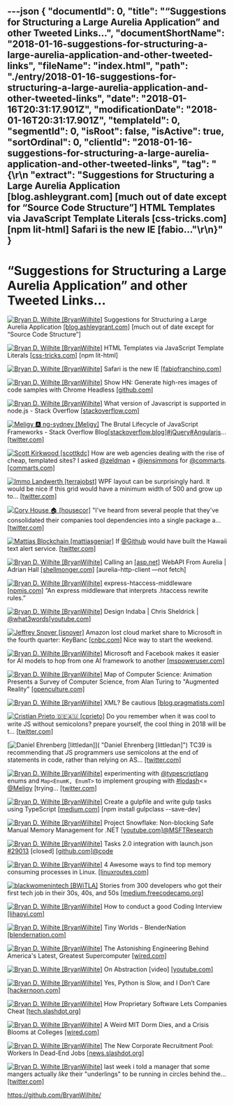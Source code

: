 ---json
{
  "documentId": 0,
  "title": "“Suggestions for Structuring a Large Aurelia Application” and other Tweeted Links…",
  "documentShortName": "2018-01-16-suggestions-for-structuring-a-large-aurelia-application-and-other-tweeted-links",
  "fileName": "index.html",
  "path": "./entry/2018-01-16-suggestions-for-structuring-a-large-aurelia-application-and-other-tweeted-links",
  "date": "2018-01-16T20:31:17.901Z",
  "modificationDate": "2018-01-16T20:31:17.901Z",
  "templateId": 0,
  "segmentId": 0,
  "isRoot": false,
  "isActive": true,
  "sortOrdinal": 0,
  "clientId": "2018-01-16-suggestions-for-structuring-a-large-aurelia-application-and-other-tweeted-links",
  "tag": "{\r\n  \"extract\": \"Suggestions for Structuring a Large Aurelia Application [blog.ashleygrant.com] [much out of date except for “Source Code Structure”]        HTML Templates via JavaScript Template Literals [css-tricks.com] [npm lit-html]        Safari is the new IE [fabio...\"\r\n}"
}
---

# “Suggestions for Structuring a Large Aurelia Application” and other Tweeted Links…

[<img alt="Bryan D. Wilhite [BryanWilhite]" src="https://songhay.blob.core.windows.net/shared-social-twitter/BryanWilhite.jpeg">](http://songhayblog.azurewebsites.net/ "Bryan D. Wilhite [BryanWilhite]") Suggestions for Structuring a Large Aurelia Application [[blog.ashleygrant.com]](https://blog.ashleygrant.com/2016/04/19/suggestions-for-structuring-a-large-aurelia-application/) [much out of date except for “Source Code Structure”]

[<img alt="Bryan D. Wilhite [BryanWilhite]" src="https://songhay.blob.core.windows.net/shared-social-twitter/BryanWilhite.jpeg">](http://songhayblog.azurewebsites.net/ "Bryan D. Wilhite [BryanWilhite]") HTML Templates via JavaScript Template Literals [[css-tricks.com]](https://css-tricks.com/html-templates-via-javascript-template-literals/) [npm lit-html]

[<img alt="Bryan D. Wilhite [BryanWilhite]" src="https://songhay.blob.core.windows.net/shared-social-twitter/BryanWilhite.jpeg">](http://songhayblog.azurewebsites.net/ "Bryan D. Wilhite [BryanWilhite]") Safari is the new IE [[fabiofranchino.com]](http://fabiofranchino.com/blog/css-height-parent-flex-safari-issue/)

[<img alt="Bryan D. Wilhite [BryanWilhite]" src="https://songhay.blob.core.windows.net/shared-social-twitter/BryanWilhite.jpeg">](http://songhayblog.azurewebsites.net/ "Bryan D. Wilhite [BryanWilhite]") Show HN: Generate high-res images of code samples with Chrome Headless [[github.com]](https://github.com/mplewis/src2png)

[<img alt="Bryan D. Wilhite [BryanWilhite]" src="https://songhay.blob.core.windows.net/shared-social-twitter/BryanWilhite.jpeg">](http://songhayblog.azurewebsites.net/ "Bryan D. Wilhite [BryanWilhite]") What version of Javascript is supported in node.js - Stack Overflow [[stackoverflow.com]](https://stackoverflow.com/questions/5139168/what-version-of-javascript-is-supported-in-node-js)

[<img alt="Meligy 🅰️ ng-sydney [Meligy]" src="https://songhay.blob.core.windows.net/shared-social-twitter/Meligy.jpeg">](https://www.gurustop.net/ "Meligy 🅰️ ng-sydney [Meligy]") The Brutal Lifecycle of JavaScript Frameworks - Stack Overflow Blog[[stackoverflow.blog]](https://stackoverflow.blog/2018/01/11/brutal-lifecycle-javascript-frameworks/)[#jQuery](http://twitter.com/search?q=%23jQuery)[#Angularjs](http://twitter.com/search?q=%23Angularjs)… [[twitter.com]](https://twitter.com/i/web/status/952511041526644736)

[<img alt="Scott Kirkwood [scottkdc]" src="https://songhay.blob.core.windows.net/shared-social-twitter/scottkdc.jpeg">](http://scottkirkwood.work/ "Scott Kirkwood [scottkdc]") How are web agencies dealing with the rise of cheap, templated sites? I asked [@zeldman](http://twitter.com/zeldman) + [@jensimmons](http://twitter.com/jensimmons) for [@commarts](http://twitter.com/commarts).[[commarts.com]](https://www.commarts.com/columns/feeling-the-squeeze)

[<img alt="Immo Landwerth [terrajobst]" src="https://songhay.blob.core.windows.net/shared-social-twitter/terrajobst.jpg">](http://immo.landwerth.net/ "Immo Landwerth [terrajobst]") WPF layout can be surprisingly hard. It would be nice if this grid would have a minimum width of 500 and grow up to… [[twitter.com]](https://twitter.com/i/web/status/953035196005212160)

[<img alt="Cory House 🏠 [housecor]" src="https://songhay.blob.core.windows.net/shared-social-twitter/housecor.jpg">](http://www.reactjsconsulting.com/ "Cory House 🏠 [housecor]") "I've heard from several people that they've consolidated their companies tool dependencies into a single package a… [[twitter.com]](https://twitter.com/i/web/status/952981646868930561)

[<img alt="Mattias Blockchain [mattiasgeniar]" src="https://songhay.blob.core.windows.net/shared-social-twitter/mattiasgeniar.png">](http://ma.ttias.be/ "Mattias Blockchain [mattiasgeniar]") If [@Github](http://twitter.com/Github) would have built the Hawaii text alert service. [[twitter.com]](https://twitter.com/mattiasgeniar/status/952929404925202432/photo/1)

[<img alt="Bryan D. Wilhite [BryanWilhite]" src="https://songhay.blob.core.windows.net/shared-social-twitter/BryanWilhite.jpeg">](http://songhayblog.azurewebsites.net/ "Bryan D. Wilhite [BryanWilhite]") Calling an [[asp.net]](http://ASP.NET) WebAPI From Aurelia | Adrian Hall [[shellmonger.com]](https://shellmonger.com/2015/07/16/calling-an-asp-net-webapi-from-aurelia/) [aurelia-http-client —not fetch]

[<img alt="Bryan D. Wilhite [BryanWilhite]" src="https://songhay.blob.core.windows.net/shared-social-twitter/BryanWilhite.jpeg">](http://songhayblog.azurewebsites.net/ "Bryan D. Wilhite [BryanWilhite]") express-htaccess-middleware [[npmjs.com]](https://www.npmjs.com/package/express-htaccess-middleware) “An express middleware that interprets .htaccess rewrite rules.”

[<img alt="Bryan D. Wilhite [BryanWilhite]" src="https://songhay.blob.core.windows.net/shared-social-twitter/BryanWilhite.jpeg">](http://songhayblog.azurewebsites.net/ "Bryan D. Wilhite [BryanWilhite]") Design Indaba | Chris Sheldrick | [@what3words](http://twitter.com/what3words)[[youtube.com]](https://www.youtube.com/watch?v=hKh7DcQnuTE)

[<img alt="Jeffrey Snover [jsnover]" src="https://songhay.blob.core.windows.net/shared-social-twitter/jsnover.jpg">](http://jsnover.com/ "Jeffrey Snover [jsnover]") Amazon lost cloud market share to Microsoft in the fourth quarter: KeyBanc [[cnbc.com]](https://www.cnbc.com/2018/01/12/amazon-lost-cloud-market-share-to-microsoft-in-the-fourth-quarter-keybanc.html) Nice way to start the weekend.

[<img alt="Bryan D. Wilhite [BryanWilhite]" src="https://songhay.blob.core.windows.net/shared-social-twitter/BryanWilhite.jpeg">](http://songhayblog.azurewebsites.net/ "Bryan D. Wilhite [BryanWilhite]") Microsoft and Facebook makes it easier for AI models to hop from one AI framework to another [[mspoweruser.com]](https://mspoweruser.com/microsoft-joins-hands-facebook-standardize-ai-framework-ecosystem/)

[<img alt="Bryan D. Wilhite [BryanWilhite]" src="https://songhay.blob.core.windows.net/shared-social-twitter/BryanWilhite.jpeg">](http://songhayblog.azurewebsites.net/ "Bryan D. Wilhite [BryanWilhite]") Map of Computer Science: Animation Presents a Survey of Computer Science, from Alan Turing to "Augmented Reality" [[openculture.com]](http://www.openculture.com/2017/09/the-map-of-computer-science.html)

[<img alt="Bryan D. Wilhite [BryanWilhite]" src="https://songhay.blob.core.windows.net/shared-social-twitter/BryanWilhite.jpeg">](http://songhayblog.azurewebsites.net/ "Bryan D. Wilhite [BryanWilhite]") XML? Be cautious [[blog.pragmatists.com]](https://blog.pragmatists.com/xml-be-cautious-69a981fdc56a)

[<img alt="Cristian Prieto 🇩🇪🇦🇺 [cprieto]" src="https://songhay.blob.core.windows.net/shared-social-twitter/cprieto.jpg">](http://www.cprieto.com/ "Cristian Prieto 🇩🇪🇦🇺 [cprieto]") Do you remember when it was cool to write JS without semicolons? prepare yourself, the cool thing in 2018 will be t… [[twitter.com]](https://twitter.com/i/web/status/951757593042718720)

[<img alt="Daniel Ehrenberg [littledan]" src="https://songhay.blob.core.windows.net/shared-social-twitter/littledan.jpg">]( "Daniel Ehrenberg [littledan]") TC39 is recommending that JS programmers use semicolons at the end of statements in code, rather than relying on AS… [[twitter.com]](https://twitter.com/i/web/status/951523844262637568)

[<img alt="Bryan D. Wilhite [BryanWilhite]" src="https://songhay.blob.core.windows.net/shared-social-twitter/BryanWilhite.jpeg">](http://songhayblog.azurewebsites.net/ "Bryan D. Wilhite [BryanWilhite]") experimenting with [@typescriptlang](http://twitter.com/typescriptlang) enums and `Map<EnumK, EnumT>` to implement grouping with [#lodash](http://twitter.com/search?q=%23lodash)<= [@Meligy](http://twitter.com/Meligy) [trying… [[twitter.com]](https://twitter.com/i/web/status/951282270362509313)

[<img alt="Bryan D. Wilhite [BryanWilhite]" src="https://songhay.blob.core.windows.net/shared-social-twitter/BryanWilhite.jpeg">](http://songhayblog.azurewebsites.net/ "Bryan D. Wilhite [BryanWilhite]") Create a gulpfile and write gulp tasks using TypeScript [[medium.com]](https://medium.com/@pleerock/create-a-gulpfile-and-write-gulp-tasks-using-typescript-f08edebcac57) [npm install gulpclass --save-dev]

[<img alt="Bryan D. Wilhite [BryanWilhite]" src="https://songhay.blob.core.windows.net/shared-social-twitter/BryanWilhite.jpeg">](http://songhayblog.azurewebsites.net/ "Bryan D. Wilhite [BryanWilhite]") Project Snowflake: Non-blocking Safe Manual Memory Management for .NET [[youtube.com]](https://www.youtube.com/watch?v=lv1FsOVhvjU)[@MSFTResearch](http://twitter.com/MSFTResearch)

[<img alt="Bryan D. Wilhite [BryanWilhite]" src="https://songhay.blob.core.windows.net/shared-social-twitter/BryanWilhite.jpeg">](http://songhayblog.azurewebsites.net/ "Bryan D. Wilhite [BryanWilhite]") Tasks 2.0 integration with launch.json [#29013](http://twitter.com/search?q=%2329013) [closed] [[github.com]](https://github.com/Microsoft/vscode/issues/29013)[@code](http://twitter.com/code)

[<img alt="Bryan D. Wilhite [BryanWilhite]" src="https://songhay.blob.core.windows.net/shared-social-twitter/BryanWilhite.jpeg">](http://songhayblog.azurewebsites.net/ "Bryan D. Wilhite [BryanWilhite]") 4 Awesome ways to find top memory consuming processes in Linux. [[linuxroutes.com]](https://linuxroutes.com/4-awesome-ways-to-find-top-memory-consuming-processes-in-linux/)

[<img alt="blackwomenintech [BWiTLA]" src="https://songhay.blob.core.windows.net/shared-social-twitter/BWiTLA.jpeg">](http://www.blackwomenintech.org/ "blackwomenintech [BWiTLA]") Stories from 300 developers who got their first tech job in their 30s, 40s, and 50s [[medium.freecodecamp.org]](https://medium.freecodecamp.org/stories-from-300-developers-who-got-their-first-tech-job-in-their-30s-40s-and-50s-64306eb6bb27)

[<img alt="Bryan D. Wilhite [BryanWilhite]" src="https://songhay.blob.core.windows.net/shared-social-twitter/BryanWilhite.jpeg">](http://songhayblog.azurewebsites.net/ "Bryan D. Wilhite [BryanWilhite]") How to conduct a good Coding Interview [[lihaoyi.com]](http://www.lihaoyi.com/post/HowtoconductagoodProgrammingInterview.html)

[<img alt="Bryan D. Wilhite [BryanWilhite]" src="https://songhay.blob.core.windows.net/shared-social-twitter/BryanWilhite.jpeg">](http://songhayblog.azurewebsites.net/ "Bryan D. Wilhite [BryanWilhite]") Tiny Worlds - BlenderNation [[blendernation.com]](https://www.blendernation.com/2017/09/07/tiny-worlds-2/)

[<img alt="Bryan D. Wilhite [BryanWilhite]" src="https://songhay.blob.core.windows.net/shared-social-twitter/BryanWilhite.jpeg">](http://songhayblog.azurewebsites.net/ "Bryan D. Wilhite [BryanWilhite]") The Astonishing Engineering Behind America's Latest, Greatest Supercomputer [[wired.com]](https://www.wired.com/story/the-astonishing-engineering-behind-americas-latest-greatest-supercomputer/)

[<img alt="Bryan D. Wilhite [BryanWilhite]" src="https://songhay.blob.core.windows.net/shared-social-twitter/BryanWilhite.jpeg">](http://songhayblog.azurewebsites.net/ "Bryan D. Wilhite [BryanWilhite]") On Abstraction [video] [[youtube.com]](https://www.youtube.com/watch?v=x9pxbnFC4aQ)

[<img alt="Bryan D. Wilhite [BryanWilhite]" src="https://songhay.blob.core.windows.net/shared-social-twitter/BryanWilhite.jpeg">](http://songhayblog.azurewebsites.net/ "Bryan D. Wilhite [BryanWilhite]") Yes, Python is Slow, and I Don’t Care [[hackernoon.com]](https://hackernoon.com/yes-python-is-slow-and-i-dont-care-13763980b5a1)

[<img alt="Bryan D. Wilhite [BryanWilhite]" src="https://songhay.blob.core.windows.net/shared-social-twitter/BryanWilhite.jpeg">](http://songhayblog.azurewebsites.net/ "Bryan D. Wilhite [BryanWilhite]") How Proprietary Software Lets Companies Cheat [[tech.slashdot.org]](https://tech.slashdot.org/story/17/09/10/2024258/how-proprietary-software-lets-companies-cheat?utm_source=feedly1.0mainlinkanon&utm_medium=feed)

[<img alt="Bryan D. Wilhite [BryanWilhite]" src="https://songhay.blob.core.windows.net/shared-social-twitter/BryanWilhite.jpeg">](http://songhayblog.azurewebsites.net/ "Bryan D. Wilhite [BryanWilhite]") A Weird MIT Dorm Dies, and a Crisis Blooms at Colleges [[wired.com]](https://www.wired.com/story/a-weird-mit-dorm-dies-and-a-crisis-blooms-at-colleges/)

[<img alt="Bryan D. Wilhite [BryanWilhite]" src="https://songhay.blob.core.windows.net/shared-social-twitter/BryanWilhite.jpeg">](http://songhayblog.azurewebsites.net/ "Bryan D. Wilhite [BryanWilhite]") The New Corporate Recruitment Pool: Workers In Dead-End Jobs [[news.slashdot.org]](https://news.slashdot.org/story/17/09/11/2146223/the-new-corporate-recruitment-pool-workers-in-dead-end-jobs?utm_source=feedly1.0mainlinkanon&utm_medium=feed)

[<img alt="Bryan D. Wilhite [BryanWilhite]" src="https://songhay.blob.core.windows.net/shared-social-twitter/BryanWilhite.jpeg">](http://songhayblog.azurewebsites.net/ "Bryan D. Wilhite [BryanWilhite]") last week i told a manager that some mangers actually *like* their "underlings" to be running in circles behind the… [[twitter.com]](https://twitter.com/i/web/status/952775279423844357)

<https://github.com/BryanWilhite/>
